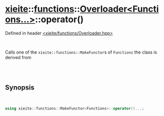 # [xieite](../../../README.md)::[functions](../../functions.md)::[Overloader<Functions...>](../Overloader.md)::operator()
Defined in header [<xieite/functions/Overloader.hpp>](../../../include/xieite/functions/Overloader.hpp)

<br/>

Calls one of the `xieite::functions::MakeFunctor`s of `Functions` the class is derived from

<br/><br/>

## Synopsis

<br/>

```cpp
using xieite::functions::MakeFunctor<Functions>::operator()...;
```
